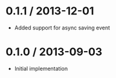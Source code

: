 
0.1.1 / 2013-12-01 
==================

 * Added support for async saving event

0.1.0 / 2013-09-03 
==================

 * Initial implementation
